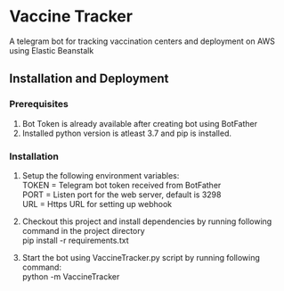 # Vaccine Tracker
A telegram bot for tracking vaccination centers and deployment on AWS using Elastic Beanstalk

## Installation and Deployment
### Prerequisites
1. Bot Token is already available after creating bot using BotFather
2. Installed python version is atleast 3.7 and pip is installed.

### Installation
1. Setup the following environment variables:  
   TOKEN = Telegram bot token received from BotFather  
   PORT = Listen port for the web server, default is 3298  
   URL = Https URL for setting up webhook  

2. Checkout this project and install dependencies by running following command in the project directory  
   pip install -r requirements.txt  
	
3. Start the bot using VaccineTracker.py script by running following command:  
   python -m VaccineTracker
